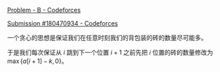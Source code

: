[Problem - B - Codeforces](https://codeforces.com/contest/1200/problem/B)

[Submission #180470934 - Codeforces](https://codeforces.com/contest/1200/submission/180470934)

一个贪心的思想是保证我们在任意时刻我们的背包装的砖的数量尽可能多。

于是我们每次保证从 $i$ 跳到下一个位置 $i+1$ 之前先把 $i$ 位置的砖的数量修改为 $\max\{a[i + 1] - k, 0\}$。